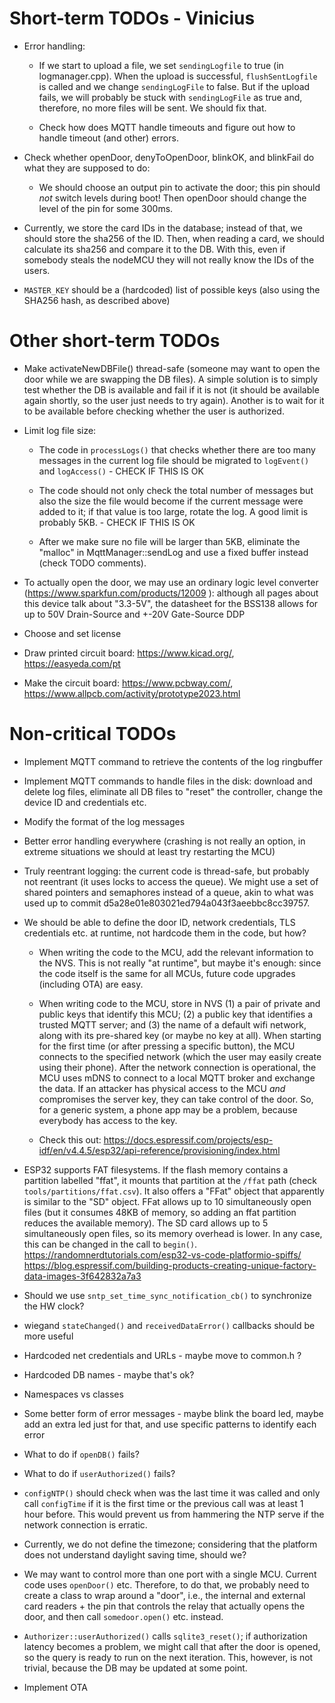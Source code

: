 # Short-term TODOs - Vinicius

 * Error handling:

   - If we start to upload a file, we set `sendingLogfile` to true (in
     logmanager.cpp). When the upload is successful, `flushSentLogfile`
     is called and we change `sendingLogFile` to false. But if the
     upload fails, we will probably be stuck with `sendingLogFile` as
     true and, therefore, no more files will be sent. We should fix
     that.

   - Check how does MQTT handle timeouts and figure out how to handle
     timeout (and other) errors.

 * Check whether openDoor, denyToOpenDoor, blinkOK, and blinkFail do
   what they are supposed to do:

   - We should choose an output pin to activate the door; this pin
     should *not* switch levels during boot! Then openDoor should
     change the level of the pin for some 300ms.

 * Currently, we store the card IDs in the database; instead of that,
   we should store the sha256 of the ID. Then, when reading a card, we
   should calculate its sha256 and compare it to the DB. With this,
   even if somebody steals the nodeMCU they will not really know the
   IDs of the users.

 * `MASTER_KEY` should be a (hardcoded) list of possible keys (also
   using the SHA256 hash, as described above)

# Other short-term TODOs

 * Make activateNewDBFile() thread-safe (someone may want to open the
   door while we are swapping the DB files). A simple solution is to
   simply test whether the DB is available and fail if it is not (it
   should be available again shortly, so the user just needs to try
   again). Another is to wait for it to be available before checking
   whether the user is authorized.

 * Limit log file size:

   - The code in `processLogs()` that checks whether there are too many
     messages in the current log file should be migrated to `logEvent()`
     and `logAccess()` - CHECK IF THIS IS OK

   - The code should not only check the total number of messages but
     also the size the file would become if the current message were
     added to it; if that value is too large, rotate the log. A good
     limit is probably 5KB. - CHECK IF THIS IS OK

   - After we make sure no file will be larger than 5KB, eliminate
     the "malloc" in MqttManager::sendLog and use a fixed buffer
     instead (check TODO comments).

 * To actually open the door, we may use an ordinary logic level
   converter (https://www.sparkfun.com/products/12009 ): although all
   pages about this device talk about "3.3-5V", the datasheet for the
   BSS138 allows for up to 50V Drain-Source and +-20V Gate-Source DDP

 * Choose and set license

 * Draw printed circuit board: <https://www.kicad.org/>,
   <https://easyeda.com/pt>

 * Make the circuit board: <https://www.pcbway.com/>,
   <https://www.allpcb.com/activity/prototype2023.html>


# Non-critical TODOs

 * Implement MQTT command to retrieve the contents of the log ringbuffer

 * Implement MQTT commands to handle files in the disk: download and
   delete log files, eliminate all DB files to "reset" the controller,
   change the device ID and credentials etc.

 * Modify the format of the log messages

 * Better error handling everywhere (crashing is not really an option,
   in extreme situations we should at least try restarting the MCU)

 * Truly reentrant logging: the current code is thread-safe, but probably
   not reentrant (it uses locks to access the queue). We might use a set
   of shared pointers and semaphores instead of a queue, akin to what
   was used up to commit d5a28e01e803021ed794a043f3aeebbc8cc39757.

 * We should be able to define the door ID, network credentials, TLS
   credentials etc. at runtime, not hardcode them in the code, but how?

   - When writing the code to the MCU, add the relevant information to
     the NVS. This is not really "at runtime", but maybe it's enough:
     since the code itself is the same for all MCUs, future code upgrades
     (including OTA) are easy.

   - When writing code to the MCU, store in NVS (1) a pair of private
     and public keys that identify this MCU; (2) a public key that
     identifies a trusted MQTT server; and (3) the name of a default
     wifi network, along with its pre-shared key (or maybe no key
     at all). When starting for the first time (or after pressing
     a specific button), the MCU connects to the specified network
     (which the user may easily create using their phone). After the
     network connection is operational, the MCU uses mDNS to connect
     to a local MQTT broker and exchange the data. If an attacker has
     physical access to the MCU *and* compromises the server key, they
     can take control of the door. So, for a generic system, a phone
     app may be a problem, because everybody has access to the key.

   - Check this out: <https://docs.espressif.com/projects/esp-idf/en/v4.4.5/esp32/api-reference/provisioning/index.html>

 * ESP32 supports FAT filesystems. If the flash memory contains a
   partition labelled "ffat", it mounts that partition at the `/ffat`
   path (check `tools/partitions/ffat.csv`). It also offers a "FFat"
   object that apparently is similar to the "SD" object. FFat allows
   up to 10 simultaneously open files (but it consumes 48KB of memory,
   so adding an ffat partition reduces the available memory). The SD
   card allows up to 5 simultaneously open files, so its memory
   overhead is lower. In any case, this can be changed in the call
   to `begin()`.
   https://randomnerdtutorials.com/esp32-vs-code-platformio-spiffs/
   https://blog.espressif.com/building-products-creating-unique-factory-data-images-3f642832a7a3

 * Should we use `sntp_set_time_sync_notification_cb()` to synchronize
   the HW clock?

 * wiegand `stateChanged()` and `receivedDataError()` callbacks should
   be more useful

 * Hardcoded net credentials and URLs - maybe move to common.h ?

 * Hardcoded DB names - maybe that's ok?

 * Namespaces vs classes

 * Some better form of error messages - maybe blink the board led,
   maybe add an extra led just for that, and use specific patterns
   to identify each error

 * What to do if `openDB()` fails?

 * What to do if `userAuthorized()` fails?

 * `configNTP()` should check when was the last time it was called
   and only call `configTime` if it is the first time or the previous
   call was at least 1 hour before. This would prevent us from hammering
   the NTP serve if the network connection is erratic.

 * Currently, we do not define the timezone; considering that the platform
   does not understand daylight saving time, should we?

 * We may want to control more than one port with a single MCU. Current
   code uses `openDoor()` etc. Therefore, to do that, we probably need to
   create a class to wrap around a "door", i.e., the internal and external
   card readers + the pin that controls the relay that actually opens the
   door, and then call `somedoor.open()` etc. instead.

 * `Authorizer::userAuthorized()` calls `sqlite3_reset()`; if authorization
   latency becomes a problem, we might call that after the door is opened,
   so the query is ready to run on the next iteration. This, however, is
   not trivial, because the DB may be updated at some point.

 * Implement OTA

